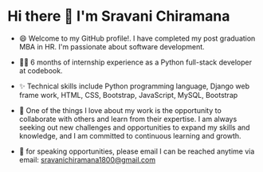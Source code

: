 # Hi there 👋 I'm Sravani Chiramana
  
- 😄 Welcome to my GitHub profile!. I have completed my post graduation MBA in HR. I'm passionate about software development.

- 👩‍💻 6 months of internship experience as a Python full-stack developer at codebook.

- ✨ Technical skills include Python programming language, Django web frame work, HTML, CSS, Bootstrap, JavaScript, MySQL, Bootstrap

- 🌱  One of the things I love about my work is the opportunity to collaborate with others and learn from their expertise. I am always seeking out new challenges and opportunities to expand my skills and
knowledge, and I am committed to continuous learning and growth.

- 📧 for speaking opportunities, please email
I can be reached anytime via email: sravanichiramana1800@gmail.com

